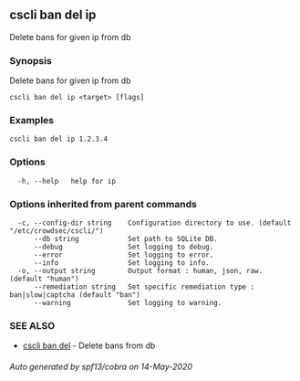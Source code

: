 ## cscli ban del ip

Delete bans for given ip from db

### Synopsis

Delete bans for given ip from db

```
cscli ban del ip <target> [flags]
```

### Examples

```
cscli ban del ip 1.2.3.4
```

### Options

```
  -h, --help   help for ip
```

### Options inherited from parent commands

```
  -c, --config-dir string    Configuration directory to use. (default "/etc/crowdsec/cscli/")
      --db string            Set path to SQLite DB.
      --debug                Set logging to debug.
      --error                Set logging to error.
      --info                 Set logging to info.
  -o, --output string        Output format : human, json, raw. (default "human")
      --remediation string   Set specific remediation type : ban|slow|captcha (default "ban")
      --warning              Set logging to warning.
```

### SEE ALSO

* [cscli ban del](cscli_ban_del.md)	 - Delete bans from db

###### Auto generated by spf13/cobra on 14-May-2020
